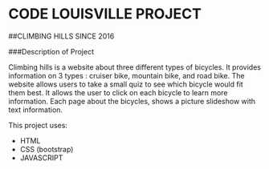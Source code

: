# CODE LOUISVILLE PROJECT

##CLIMBING HILLS SINCE 2016

###Description of Project

Climbing hills is a website about three different types of bicycles. It provides information on 3 types : cruiser bike, mountain bike, and road bike. The website allows users to take a small quiz to see which bicycle would fit them best. It allows the user to click on each bicycle to learn more information. Each page about the bicycles, shows a picture slideshow with text information.

This project uses:

- HTML
- CSS (bootstrap)
- JAVASCRIPT
